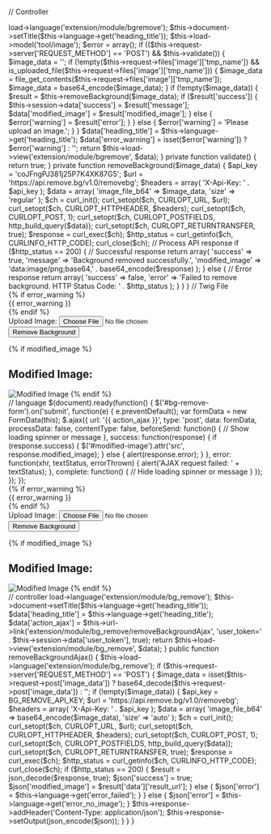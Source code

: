 // Controller

<?php
class ControllerExtensionModuleBgRemove extends Controller {
    public function index() {
        $this->load->language('extension/module/bgremove');
    
        $this->document->setTitle($this->language->get('heading_title'));
    
        $this->load->model('tool/image');
    
        $error = array();
    
        if (($this->request->server['REQUEST_METHOD'] == 'POST') && $this->validate()) {
            $image_data = '';
    
            if (!empty($this->request->files['image']['tmp_name']) && is_uploaded_file($this->request->files['image']['tmp_name'])) {

                $image_data = file_get_contents($this->request->files['image']['tmp_name']);

                $image_data = base64_encode($image_data);
            }
    
            if (!empty($image_data)) {
                $result = $this->removeBackground($image_data);
                if ($result['success']) {
                    $this->session->data['success'] = $result['message'];
                    $data['modified_image'] = $result['modified_image'];
                } else {
                    $error['warning'] = $result['error'];
                }
            } else {
                $error['warning'] = 'Please upload an image.';
            }
        }
    
        $data['heading_title'] = $this->language->get('heading_title');
        $data['error_warning'] = isset($error['warning']) ? $error['warning'] : '';
    
        return $this->load->view('extension/module/bgremove', $data);
    }
    

    private function validate() {
        
        return true;
    }

    private function removeBackground($image_data) {
        $api_key = 'coJFngPJ381j25P7K4XK87G5';
        $url = 'https://api.remove.bg/v1.0/removebg';
        $headers = array(
            'X-Api-Key: ' . $api_key
        );
        $data = array(
            'image_file_b64' => $image_data,
            'size' => 'regular'
        );
    
        $ch = curl_init();
        curl_setopt($ch, CURLOPT_URL, $url);
        curl_setopt($ch, CURLOPT_HTTPHEADER, $headers);
        curl_setopt($ch, CURLOPT_POST, 1);
        curl_setopt($ch, CURLOPT_POSTFIELDS, http_build_query($data));
        curl_setopt($ch, CURLOPT_RETURNTRANSFER, true);
    
        $response = curl_exec($ch);
        $http_status = curl_getinfo($ch, CURLINFO_HTTP_CODE);
    
        curl_close($ch);
    
        // Process API response
        if ($http_status == 200) {
            // Successful response
            return array(
                'success' => true,
                'message' => 'Background removed successfully.',
                'modified_image' => 'data:image/png;base64,' . base64_encode($response)
            );
        } else {
            // Error response
            return array(
                'success' => false,
                'error' => 'Failed to remove background. HTTP Status Code: ' . $http_status
            );
        }
    }
    
}


// Twig File

<div class="bg-remove">
    {% if error_warning %}
        <div class="alert alert-danger">{{ error_warning }}</div>
    {% endif %}
    <form action="{{ action }}" method="post" enctype="multipart/form-data">
        <div class="form-group">
            <label for="image">Upload Image:</label>
            <input type="file" name="image" id="image" class="form-control">
        </div>
        <button type="submit" class="btn btn-primary">Remove Background</button>
    </form>
    {% if modified_image %}
        <h2>Modified Image:</h2>
        <img src="{{ modified_image }}" alt="Modified Image">
    {% endif %}
</div>

// language 

<?php
// Heading
$_['heading_title'] = 'Background Removal';



// AJAX  

<script>
$(document).ready(function() {
    $('#bg-remove-form').on('submit', function(e) {
        e.preventDefault();
        
        var formData = new FormData(this);
        
        $.ajax({
            url: '{{ action_ajax }}',
            type: 'post',
            data: formData,
            processData: false,
            contentType: false,
            beforeSend: function() {
                // Show loading spinner or message
            },
            success: function(response) {
                if (response.success) {
                    $('#modified-image').attr('src', response.modified_image);
                } else {
                    alert(response.error);
                }
            },
            error: function(xhr, textStatus, errorThrown) {
                alert('AJAX request failed: ' + textStatus);
            },
            complete: function() {
                // Hide loading spinner or message
            }
        });
    });
});
</script>

<div class="bg-remove">
    {% if error_warning %}
        <div class="alert alert-danger">{{ error_warning }}</div>
    {% endif %}
    <form id="bg-remove-form" method="post" enctype="multipart/form-data">
        <div class="form-group">
            <label for="image">Upload Image:</label>
            <input type="file" name="image" id="image" class="form-control">
        </div>
        <button type="submit" class="btn btn-primary">Remove Background</button>
    </form>
    <div id="modified-image-container">
        {% if modified_image %}
            <h2>Modified Image:</h2>
            <img id="modified-image" src="{{ modified_image }}" alt="Modified Image">
        {% endif %}
    </div>
</div>



//  controller

<?php
class ControllerExtensionModuleBgRemove extends Controller {
    public function index() {
        $this->load->language('extension/module/bg_remove');
        $this->document->setTitle($this->language->get('heading_title'));

        $data['heading_title'] = $this->language->get('heading_title');
        $data['action_ajax'] = $this->url->link('extension/module/bg_remove/removeBackgroundAjax', 'user_token=' . $this->session->data['user_token'], true);

        return $this->load->view('extension/module/bg_remove', $data);
    }

    public function removeBackgroundAjax() {
        $this->load->language('extension/module/bg_remove');

        if ($this->request->server['REQUEST_METHOD'] == 'POST') {
            $image_data = isset($this->request->post['image_data']) ? base64_decode($this->request->post['image_data']) : '';

            if (!empty($image_data)) {
                $api_key = BG_REMOVE_API_KEY;
                $url = 'https://api.remove.bg/v1.0/removebg';
                $headers = array(
                    'X-Api-Key: ' . $api_key
                );
                $data = array(
                    'image_file_b64' => base64_encode($image_data),
                    'size' => 'auto'
                );

                $ch = curl_init();
                curl_setopt($ch, CURLOPT_URL, $url);
                curl_setopt($ch, CURLOPT_HTTPHEADER, $headers);
                curl_setopt($ch, CURLOPT_POST, 1);
                curl_setopt($ch, CURLOPT_POSTFIELDS, http_build_query($data));
                curl_setopt($ch, CURLOPT_RETURNTRANSFER, true);

                $response = curl_exec($ch);
                $http_status = curl_getinfo($ch, CURLINFO_HTTP_CODE);

                curl_close($ch);

                if ($http_status == 200) {
                    $result = json_decode($response, true);
                    $json['success'] = true;
                    $json['modified_image'] = $result['data']['result_url'];
                } else {
                    $json['error'] = $this->language->get('error_failed');
                }
            } else {
                $json['error'] = $this->language->get('error_no_image');
            }

            $this->response->addHeader('Content-Type: application/json');
            $this->response->setOutput(json_encode($json));
        }
    }
}
